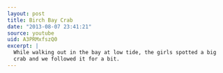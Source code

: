 ```yaml
---
layout: post
title: Birch Bay Crab
date: "2013-08-07 23:41:21"
source: youtube
uid: A3PRMxfszQ0
excerpt: |
  While walking out in the bay at low tide, the girls spotted a big
  crab and we followed it for a bit.
---
```

